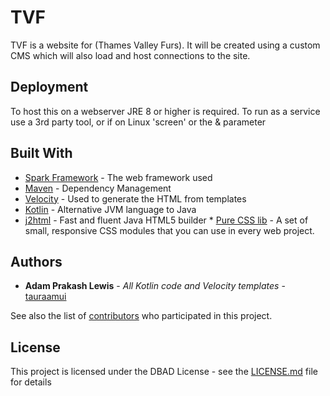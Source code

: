 # TVF

TVF is a website for (Thames Valley Furs). It will be created using a custom CMS which will also load and host connections to the site.

## Deployment

To host this on a webserver JRE 8 or higher is required. To run as a service use a 3rd party tool, or if on Linux 'screen' or the & parameter

## Built With

* [Spark Framework](http://sparkjava.com/) - The web framework used
* [Maven](https://maven.apache.org/) - Dependency Management
* [Velocity](http://velocity.apache.org/) - Used to generate the HTML from templates
* [Kotlin](https://kotlinlang.org/) - Alternative JVM language to Java
* [j2html](http://j2html.com/) - Fast and fluent Java HTML5 builder
* [Pure CSS lib](http://purecss.io/) - A set of small, responsive CSS modules that you can use in every web project.

## Authors

* **Adam Prakash Lewis** - *All Kotlin code and Velocity templates* - [tauraamui](https://github.com/tauraamui)

See also the list of [contributors](https://github.com/tauraamui/TVF/contributors) who participated in this project.

## License

This project is licensed under the DBAD License - see the [LICENSE.md](LICENSE.md) file for details
